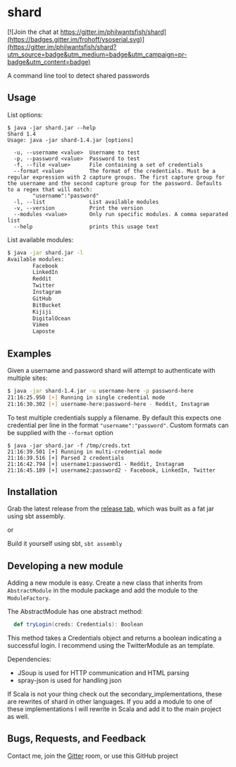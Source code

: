 # shard

[![Join the chat at https://gitter.im/philwantsfish/shard](https://badges.gitter.im/frohoff/ysoserial.svg)](https://gitter.im/philwantsfish/shard?utm_source=badge&utm_medium=badge&utm_campaign=pr-badge&utm_content=badge)

A command line tool to detect shared passwords

## Usage

List options:

```
$ java -jar shard.jar --help
Shard 1.4
Usage: java -jar shard-1.4.jar [options]

  -u, --username <value>  Username to test
  -p, --password <value>  Password to test
  -f, --file <value>      File containing a set of credentials
  --format <value>        The format of the credentials. Must be a regular expression with 2 capture groups. The first capture group for the username and the second capture group for the password. Defaults to a regex that will match:
        "username":"password"
  -l, --list              List available modules
  -v, --version           Print the version
  --modules <value>       Only run specific modules. A comma separated list
  --help                  prints this usage text

```

List available modules:

``` bash
$ java -jar shard.jar -l
Available modules:
        Facebook
        LinkedIn
        Reddit
        Twitter
        Instagram
        GitHub
        BitBucket
        Kijiji
        DigitalOcean
        Vimeo
        Laposte

```

## Examples

Given a username and password shard will attempt to authenticate with multiple sites:

``` bash
$ java -jar shard-1.4.jar -u username-here -p password-here
21:16:25.950 [+] Running in single credential mode
21:16:30.302 [+] username-here:password-here - Reddit, Instagram
```
To test multiple credentials supply a filename. By default this expects one credential per line in the format `"username":"password"`. Custom formats can be supplied with the `--format` option

```
$ java -jar shard.jar -f /tmp/creds.txt
21:16:39.501 [+] Running in multi-credential mode
21:16:39.516 [+] Parsed 2 credentials
21:16:42.794 [+] username1:password1 - Reddit, Instagram
21:16:45.189 [+] username2:password2 - Facebook, LinkedIn, Twitter
```

## Installation

Grab the latest release from the [release tab](https://github.com/philwantsfish/shard/releases), which was built as a fat jar using sbt assembly.

or

Build it yourself using sbt, `sbt assembly`
 

## Developing a new module

Adding a new module is easy. Create a new class that inherits from `AbstractModule` in the module package and add the module to the `ModuleFactory`.

The AbstractModule has one abstract method:
``` scala
  def tryLogin(creds: Credentials): Boolean
```

This method takes a Credentials object and returns a boolean indicating a successful login. I recommend using the TwitterModule as an template.

Dependencies:
- JSoup is used for HTTP communication and HTML parsing 
- spray-json is used for handling json

If Scala is not your thing check out the secondary_implementations, these are rewrites of shard in other languages. If you add a module to one of these implementations I will rewrite in Scala and add it to the main project as well.

## Bugs, Requests, and Feedback

Contact me, join the [Gitter](https://gitter.im/philwantsfish/shard) room, or use this GitHub project











